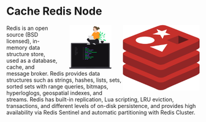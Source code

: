 # Cache Redis Node

<div>
  <img src=".github/assets/redis.png" width="200px" align="right"/>

  <img src=".github/assets/illustrationOpportunities.png" width="110px" align="right" style="margin: 0px 30px"/>
</div>

<p align="justify" >

Redis is an open source (BSD licensed), in-memory data structure store, used as a database, cache, and message broker. Redis provides data structures such as strings, hashes, lists, sets, sorted sets with range queries, bitmaps, hyperloglogs, geospatial indexes, and streams. Redis has built-in replication, Lua scripting, LRU eviction, transactions, and different levels of on-disk persistence, and provides high availability via Redis Sentinel and automatic partitioning with Redis Cluster.

</p>
